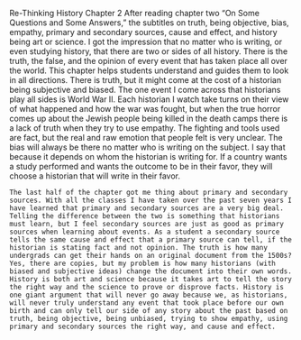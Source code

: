 Re-Thinking History Chapter 2
	After reading chapter two “On Some Questions and Some Answers,” the subtitles on truth, being objective, bias, empathy, primary and secondary sources, cause and effect, and history being art or science. I got the impression that no matter who is writing, or even studying history, that there are two or sides of all history. There is the truth, the false, and the opinion of every event that has taken place all over the world. This chapter helps students understand and guides them to look in all directions. There is truth, but it might come at the cost of a historian being subjective and biased. The one event I come across that historians play all sides is World War II. Each historian I watch take turns on their view of what happened and how the war was fought, but when the true horror comes up about the Jewish people being killed in the death camps there is a lack of truth when they try to use empathy. The fighting and tools used are fact, but the real and raw emotion that people felt is very unclear. The bias will always be there no matter who is writing on the subject. I say that because it depends on whom the historian is writing for. If a country wants a study performed and wants the outcome to be in their favor, they will choose a historian that will write in their favor. 
	
	
	The last half of the chapter got me thing about primary and secondary sources. With all the classes I have taken over the past seven years I have learned that primary and secondary sources are a very big deal. Telling the difference between the two is something that historians must learn, but I feel secondary sources are just as good as primary sources when learning about events. As a student a secondary source tells the same cause and effect that a primary source can tell, if the historian is stating fact and not opinion. The truth is how many undergrads can get their hands on an original document from the 1500s? Yes, there are copies, but my problem is how many historians (with biased and subjective ideas) change the document into their own words. History is both art and science because it takes art to tell the story the right way and the science to prove or disprove facts. History is one giant argument that will never go away because we, as historians, will never truly understand any event that took place before our own birth and can only tell our side of any story about the past based on truth, being objective, being unbiased, trying to show empathy, using primary and secondary sources the right way, and cause and effect.
